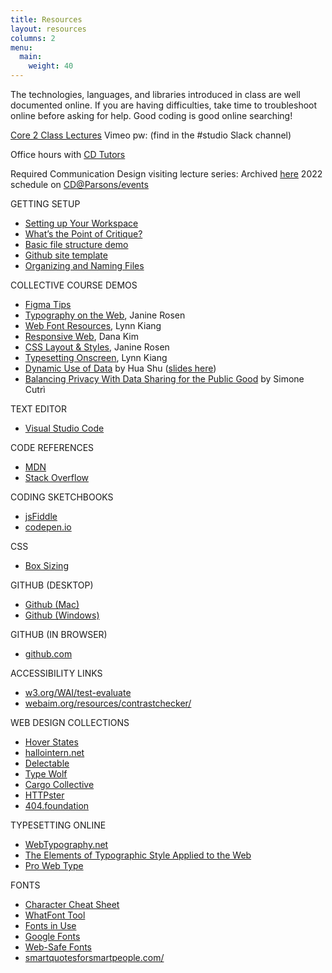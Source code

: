 ```yaml
---
title: Resources
layout: resources
columns: 2
menu: 
  main:
    weight: 40
---
```


The technologies, languages, and libraries introduced in class are well documented online. If you are having difficulties, take time to troubleshoot online before asking for help. Good coding is good online searching!

[Core 2 Class Lectures](https://docs.google.com/document/d/170uNsfAHfwECZHN0YcPS5lU_XrFOX-n_WlkHQGggorU/edit)
Vimeo pw: (find in the #studio Slack channel)

Office hours with [CD Tutors](https://www.newschool.edu/learning-center/) 

Required Communication Design visiting lecture series:
Archived [here](https://www.youtube.com/channel/UCHehLDRBXdVyf-CiLIOC5gg)
2022 schedule on [CD@Parsons/events](https://cdparsons.glideapp.io/)


GETTING SETUP
- [Setting up Your Workspace](https://docs.google.com/document/d/1zEAR8EAvuf518WIUbYzGXxhupBIiCqJvKZLdXYQjQ2U/edit#)
- [What’s the Point of Critique?](https://docs.google.com/document/d/1cDlXw-JmfIIw3Z5ejdvC8dAugwk_lheTDQLdSJTJiTI/edit)
- [Basic file structure demo](https://drive.google.com/file/d/1d-f4L-lqo9QXx6SCdjJxH3r583QMmE2r/view?usp=sharing)
- [Github site template](https://docs.google.com/document/d/1afJ50gIwD2DikOhjUgMS0w-rH9JAYMp7NdGXUFgVqQY/edit)
- [Organizing and Naming Files](https://docs.google.com/presentation/d/1QPCMwFaaoZrHwfGZDw66vD0-F2a_KOlRXK8SW6SJbP0/edit?usp=drive_open&ouid=104713427353541774917)


COLLECTIVE COURSE DEMOS
* [Figma Tips](https://docs.google.com/document/d/1Pb0uXcvocj2oYG83MCy0Eu3PDIig3x7yrjQ3U6RL0f8/edit)
* [Typography on the Web](https://docs.google.com/presentation/d/1Hq5XgpLF_mCf3ytKoHIK0qnt5UyRvv9eWupM4sys3og/edit#slide=id.p), Janine Rosen
* [Web Font Resources](https://docs.google.com/document/d/1f_QNA0dtrEmxDORr6UZDvIly_IiXefvR0PVakPW_H70/edit), Lynn Kiang
* [Responsive Web](https://docs.google.com/presentation/d/17o9vlMFXnE0DdZMis7HrB1CSqIk_zKZ4qY-1zP98dFI/edit#slide=id.gba1db405e2_0_0), Dana Kim
* [CSS Layout & Styles](https://docs.google.com/presentation/d/10pyhho2ZdmD0CDCjR_JdYAJF9wRBVHDaxTXbD3xRy_E/edit), Janine Rosen
* [Typesetting Onscreen](https://paper.dropbox.com/doc/211.-Ideas-Stories-as-Networks--BE1gJH1Gv3~BU47ndbY9nCxXAg-OkBeaKdszzBqWioiAgSYz), Lynn Kiang
* [Dynamic Use of Data](https://vimeo.com/518366983) by Hua Shu ([slides here](https://tinyurl.com/48hwt4ku))
* [Balancing Privacy With Data Sharing for the Public Good](https://vimeo.com/518426783) by Simone Cutrì 


TEXT EDITOR
* [Visual Studio Code](https://code.visualstudio.com)


CODE REFERENCES
* [MDN](https://developer.mozilla.org/)
* [Stack Overflow](http://stackoverflow.com/) 


CODING SKETCHBOOKS
* [jsFiddle](http://jsfiddle.net/)
* [codepen.io](http://codepen.io/) 


CSS
* [Box Sizing](https://css-tricks.com/box-sizing/)


GITHUB (DESKTOP)
* [Github (Mac)](https://mac.github.com/) 
* [Github (Windows)](https://windows.github.com/)


GITHUB (IN BROWSER)
* [github.com](https://github.com/)


ACCESSIBILITY LINKS
* [w3.org/WAI/test-evaluate](https://www.w3.org/WAI/test-evaluate/preliminary) 
* [webaim.org/resources/contrastchecker/](https://webaim.org/resources/contrastchecker/) 


WEB DESIGN COLLECTIONS
* [Hover States](http://hoverstat.es/)
* [hallointern.net](http://hallointer.net/)
* [Delectable](http://www.ecogex.com/delectable/)
* [Type Wolf](https://www.typewolf.com/)
* [Cargo Collective](https://cargo.site/In-Use)
* [HTTPster](https://httpster.net/2017/jan/)
* [404.foundation](https://404.foundation/)


TYPESETTING ONLINE
* [WebTypography.net](http://webtypography.net/toc/)
* [The Elements of Typographic Style Applied to the Web](http://webtypography.net/)
* [Pro Web Type](https://prowebtype.com/)


FONTS
* [Character Cheat Sheet](https://www.typewolf.com)
* [WhatFont Tool](http://www.chengyinliu.com/whatfont.html)
* [Fonts in Use](http://fontsinuse.com/)
* [Google Fonts](https://www.google.com/fonts)
* [Web-Safe Fonts](https://www.w3schools.com/cssref/css_websafe_fonts.asp)
* [smartquotesforsmartpeople.com/](https://smartquotesforsmartpeople.com/)

